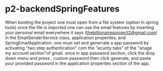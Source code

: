 # p2-backendSpringFeatures
When booting the project
one must open from a file system (option in spring tools)
once the file is imported one can use the email features by inserting your personal email everywhere it says (thebillionairesproject2@gmail.com) in the EmailSenderService class, application properties, and SpringEmailApplication.
one must set and generrate a app password by activating "two step authentication" com the "ecurity tabs" of the "anage my account section"of gmail.
once in app password section, click the drop down menu and press , custom password
then click generate, and paste your provided password in the application properites section of the app.
